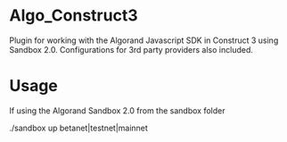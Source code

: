 # Algo_Construct3
Plugin for working with the Algorand Javascript SDK in Construct 3
using Sandbox 2.0. Configurations for 3rd party providers also included.

# Usage
If using the Algorand Sandbox 2.0 from the sandbox folder

./sandbox up betanet|testnet|mainnet

